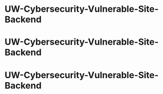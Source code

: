 # UW-Cybersecurity-Vulnerable-Site-Backend
# UW-Cybersecurity-Vulnerable-Site-Backend
# UW-Cybersecurity-Vulnerable-Site-Backend
